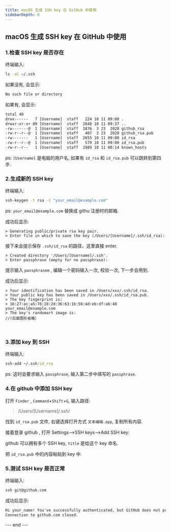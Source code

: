 ```yaml
---
title: macOS 生成 SSH key 在 GitHub 中使用
sidebarDepth: 0
---
```

## macOS 生成 SSH key 在 GitHub 中使用

### 1.检查 SSH key 是否存在
终端输入: 
```cmd
ls -al ~/.ssh
```
如果没有, 会显示:
```cmd
No such file or directory
```
如果有, 会显示:
```cmd
total 40
drwx------   7 [Username]  staff   224 10 11 09:08 .
drwxr-xr-x+ 89 [Username]  staff  2848 10 11 09:37 ..
-rw-------@  1 [Username]  staff  1876  3 23  2020 github_rsa
-rw-r--r--@  1 [Username]  staff   407  3 23  2020 github_rsa.pub
-rw-------   1 [Username]  staff  2655 10 11 09:00 id_rsa
-rw-r--r--@  1 [Username]  staff   579 10 11 09:00 id_rsa.pub
-rw-r--r--   1 [Username]  staff  1989 10 11 00:14 known_hosts
```
ps: `[Username]` 是电脑的用户名, 如果有 `id_rsa` 和 `id_rsa.pub` 可以跳转到第四步.
<br>

### 2.生成新的 SSH key
终端输入: 
```cmd
ssh-keygen -t rsa -C "your_email@example.com"
```
ps: `your_email@example.com` 替换成 githu 注册时的邮箱.

成功后显示:
```cmd
> Generating public/private rsa key pair.
> Enter file in which to save the key (/Users/[Username]/.ssh/id_rsa):
```
接下来会提示保存 `.ssh/id_rsa` 的路径，这里直接 enter.
```cmd
> Created directory '/Users/[Username]/.ssh'.
> Enter passphrase (empty for no passphrase):
```
提示输入 `passphrasem` , 编辑一个密码输入一次, 校验一次, 下一步会用到.

成功后显示:
```cmd
> Your identification has been saved in /Users/xxx/.ssh/id_rsa.
> Your public key has been saved in /Users/xxx/.ssh/id_rsa.pub.
> The key fingerprint is:
> 16:27:ac:a5:76:28:2d:36:63:1b:56:4d:eb:df:a6:48 your_email@example.com
> The key's randomart image is:
//(后面图形省略）
```
<br>

### 3.添加 key 到 SSH
终端输入: 
```cmd
ssh-add ~/.ssh/id_rsa
```
ps: 这时会要求输入 `passphrase`, 输入第二步中填写的 `passphrase`.


### 4.在 github 中添加 SSH key
打开 `Finder` , `Command`+`Shift`+`G`, 输入路径:
> /Users/[Username]/.ssh/

找到 `id_rsa.pub` 文件, 右键选择打开方式 `文本编辑.app`, 复制所有内容.
<br>

接着登录 github , 打开 Settings-->SSH keys-->Add SSH key:

github 可以拥有多个 SSH key, `title` 是给这个 key 命名.

把 `id_rsa.pub` 中的内容粘贴到 key 中.

### 5.测试 SSH key 是否正常
终端输入: 
```cmd
ssh git@github.com
```
成功后显示: 
```cmd
Hi your_name! You've successfully authenticated, but GitHub does not provide shell access.
Connection to github.com closed.
```


--- end ---